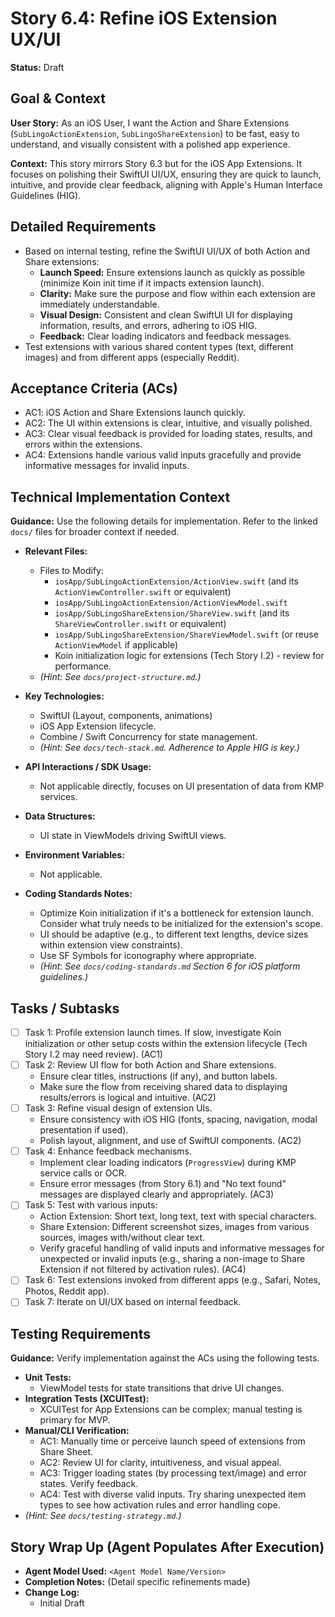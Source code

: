 
# Story 6.4: Refine iOS Extension UX/UI

**Status:** Draft

## Goal & Context

**User Story:** As an iOS User, I want the Action and Share Extensions (`SubLingoActionExtension`, `SubLingoShareExtension`) to be fast, easy to understand, and visually consistent with a polished app experience.

**Context:** This story mirrors Story 6.3 but for the iOS App Extensions. It focuses on polishing their SwiftUI UI/UX, ensuring they are quick to launch, intuitive, and provide clear feedback, aligning with Apple's Human Interface Guidelines (HIG).

## Detailed Requirements

- Based on internal testing, refine the SwiftUI UI/UX of both Action and Share extensions:
    - **Launch Speed:** Ensure extensions launch as quickly as possible (minimize Koin init time if it impacts extension launch).
    - **Clarity:** Make sure the purpose and flow within each extension are immediately understandable.
    - **Visual Design:** Consistent and clean SwiftUI UI for displaying information, results, and errors, adhering to iOS HIG.
    - **Feedback:** Clear loading indicators and feedback messages.
- Test extensions with various shared content types (text, different images) and from different apps (especially Reddit).

## Acceptance Criteria (ACs)

- AC1: iOS Action and Share Extensions launch quickly.
- AC2: The UI within extensions is clear, intuitive, and visually polished.
- AC3: Clear visual feedback is provided for loading states, results, and errors within the extensions.
- AC4: Extensions handle various valid inputs gracefully and provide informative messages for invalid inputs.

## Technical Implementation Context

**Guidance:** Use the following details for implementation. Refer to the linked `docs/` files for broader context if needed.

- **Relevant Files:**
    - Files to Modify:
        - `iosApp/SubLingoActionExtension/ActionView.swift` (and its `ActionViewController.swift` or equivalent)
        - `iosApp/SubLingoActionExtension/ActionViewModel.swift`
        - `iosApp/SubLingoShareExtension/ShareView.swift` (and its `ShareViewController.swift` or equivalent)
        - `iosApp/SubLingoShareExtension/ShareViewModel.swift` (or reuse `ActionViewModel` if applicable)
        - Koin initialization logic for extensions (Tech Story I.2) - review for performance.
    - _(Hint: See `docs/project-structure.md`.)_

- **Key Technologies:**
    - SwiftUI (Layout, components, animations)
    - iOS App Extension lifecycle.
    - Combine / Swift Concurrency for state management.
    - _(Hint: See `docs/tech-stack.md`. Adherence to Apple HIG is key.)_

- **API Interactions / SDK Usage:**
    - Not applicable directly, focuses on UI presentation of data from KMP services.

- **Data Structures:**
    - UI state in ViewModels driving SwiftUI views.

- **Environment Variables:**
    - Not applicable.

- **Coding Standards Notes:**
    - Optimize Koin initialization if it's a bottleneck for extension launch. Consider what truly needs to be initialized for the extension's scope.
    - UI should be adaptive (e.g., to different text lengths, device sizes within extension view constraints).
    - Use SF Symbols for iconography where appropriate.
    - _(Hint: See `docs/coding-standards.md` Section 6 for iOS platform guidelines.)_

## Tasks / Subtasks

- [ ] Task 1: Profile extension launch times. If slow, investigate Koin initialization or other setup costs within the extension lifecycle (Tech Story I.2 may need review). (AC1)
- [ ] Task 2: Review UI flow for both Action and Share extensions.
    - Ensure clear titles, instructions (if any), and button labels.
    - Make sure the flow from receiving shared data to displaying results/errors is logical and intuitive. (AC2)
- [ ] Task 3: Refine visual design of extension UIs.
    - Ensure consistency with iOS HIG (fonts, spacing, navigation, modal presentation if used).
    - Polish layout, alignment, and use of SwiftUI components. (AC2)
- [ ] Task 4: Enhance feedback mechanisms.
    - Implement clear loading indicators (`ProgressView`) during KMP service calls or OCR.
    - Ensure error messages (from Story 6.1) and "No text found" messages are displayed clearly and appropriately. (AC3)
- [ ] Task 5: Test with various inputs:
    - Action Extension: Short text, long text, text with special characters.
    - Share Extension: Different screenshot sizes, images from various sources, images with/without clear text.
    - Verify graceful handling of valid inputs and informative messages for unexpected or invalid inputs (e.g., sharing a non-image to Share Extension if not filtered by activation rules). (AC4)
- [ ] Task 6: Test extensions invoked from different apps (e.g., Safari, Notes, Photos, Reddit app).
- [ ] Task 7: Iterate on UI/UX based on internal feedback.

## Testing Requirements

**Guidance:** Verify implementation against the ACs using the following tests.
- **Unit Tests:**
    - ViewModel tests for state transitions that drive UI changes.
- **Integration Tests (XCUITest):**
    - XCUITest for App Extensions can be complex; manual testing is primary for MVP.
- **Manual/CLI Verification:**
    - AC1: Manually time or perceive launch speed of extensions from Share Sheet.
    - AC2: Review UI for clarity, intuitiveness, and visual appeal.
    - AC3: Trigger loading states (by processing text/image) and error states. Verify feedback.
    - AC4: Test with diverse valid inputs. Try sharing unexpected item types to see how activation rules and error handling cope.
- _(Hint: See `docs/testing-strategy.md`.)_

## Story Wrap Up (Agent Populates After Execution)

- **Agent Model Used:** `<Agent Model Name/Version>`
- **Completion Notes:** {Detail specific refinements made}
- **Change Log:**
    - Initial Draft